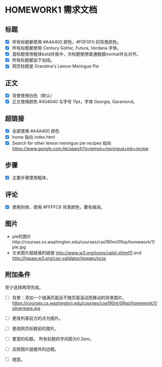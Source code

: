 # HOMEWORK1 需求文档

## 标题

- [x] 所有标题都使用 #A4A400 颜色，#F0F0F0 的背景颜色。
- [x] 所有标题都使用  Century Gothic, Futura, Verdana 字体。
- [x] 首标题使用粗体bold并居中，次标题使用普通粗细normal并左对齐。
- [x] 所有标题都加下划线。
- [x] 网页标题是 Grandma's Lemon Meringue Pie

## 正文

- [x] 背景使用白色（默认）
- [x] 正文使用颜色 #404040 与字号 11pt，字体 Georgia, Garamond。

## 超链接

- [x] 全部使用  #A4A400 颜色
- [x] home 指向 index.html
- [x] Search for other lemon meringue pie recipes 指向 https://www.google.com.hk/search?q=lemon+meringue+pie+recipe

## 步骤

- [x] 主要步骤使用粗体，

## 评论

- [x] 使用斜体，使用 #FFFFC8 背景颜色，要有缩进。

## 图片

- pie的图片http://courses.cs.washington.edu/courses/cse190m/09sp/homework/1/pie.jpg
- 文末图片超链接的链接 http://www.w3.org/Icons/valid-xhtml11 and http://jigsaw.w3.org/css-validator/images/vcss

## 附加条件

至少选择两项完成。

- [ ] 背景：添加一个铺满页面且不随页面滚动而移动的背景图片。https://courses.cs.washington.edu/courses/cse190m/09sp/homework/1/silverware.jpg

- [ ] 更改列表前方的点为图片。

- [ ] 更改网页标题前的图片。

- [ ] 更宽的标题。 所有标题的字间距为0.2em。

- [ ] 去除图片链接外的边框。

- [ ] 随意。